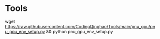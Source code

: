 # Tools
wget https://raw.githubusercontent.com/CodingQinghao/Tools/main/pnu_gpu/pnu_gpu_env_setup.py && python pnu_gpu_env_setup.py
